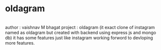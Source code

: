 # oldagram
<br>
author : vaishnav M bhagat
project : oldagram (it exact clone of instagram named as oldagram but created with backend using express js and mongo db)
it has some features just like instagram working forword to devloping more features.